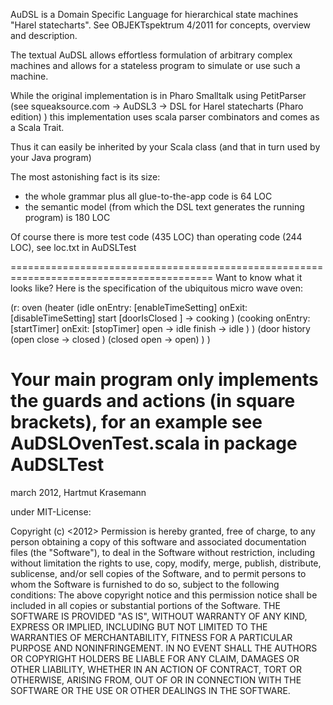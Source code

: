 AuDSL is a Domain Specific Language for hierarchical state machines "Harel statecharts".
See OBJEKTspektrum 4/2011 for concepts, overview and description.

The textual AuDSL allows effortless formulation of arbitrary complex machines 
and allows for a stateless program to simulate or use such a machine.

While the original implementation is in Pharo Smalltalk using PetitParser
(see squeaksource.com -> AuDSL3 -> DSL for Harel statecharts (Pharo edition) ) 
this implementation uses scala parser combinators and comes as a Scala Trait.

Thus it can easily be inherited by your Scala class (and that in turn used by your Java program)

The most astonishing fact is its size:
- the whole grammar plus all glue-to-the-app code is 64 LOC
- the semantic model (from which the DSL text generates the running program) is 180 LOC

Of course there is more test code (435 LOC) than operating code (244 LOC), see loc.txt in AuDSLTest

=========================================================================================
Want to know what it looks like? Here is the specification of the ubiquitous micro wave oven:

  (r: oven
    (heater
		(idle
			onEntry:	[enableTimeSetting]
			onExit:  	[disableTimeSetting]
			start [doorIsClosed ] -> cooking )
		(cooking
			onEntry:	[startTimer]
			onExit: 	[stopTimer]
			open -> idle
			finish -> idle ) )
	(door
		history
		(open
			close -> closed )
		(closed
			open -> open) ) )

Your main program only implements the guards and actions (in square brackets), 
for an example see AuDSLOvenTest.scala in package AuDSLTest
=========================================================================================

march  2012, 
Hartmut Krasemann

under MIT-License:

Copyright (c) <2012> <Hartmut Krasemann>
Permission is hereby granted, free of charge, to any person obtaining a copy of this 
software and associated documentation files (the "Software"), to deal in the Software 
without restriction, including without limitation the rights to use, copy, modify, 
merge, publish, distribute, sublicense, and/or sell copies of the Software, and to 
permit persons to whom the Software is furnished to do so, subject to the following 
conditions:
The above copyright notice and this permission notice shall be included in all copies 
or substantial portions of the Software.
THE SOFTWARE IS PROVIDED "AS IS", WITHOUT WARRANTY OF ANY KIND, EXPRESS OR IMPLIED, 
INCLUDING BUT NOT LIMITED TO THE WARRANTIES OF MERCHANTABILITY, FITNESS FOR A 
PARTICULAR PURPOSE AND NONINFRINGEMENT. IN NO EVENT SHALL THE AUTHORS OR COPYRIGHT 
HOLDERS BE LIABLE FOR ANY CLAIM, DAMAGES OR OTHER LIABILITY, WHETHER IN AN ACTION 
OF CONTRACT, TORT OR OTHERWISE, ARISING FROM, OUT OF OR IN CONNECTION WITH THE 
SOFTWARE OR THE USE OR OTHER DEALINGS IN THE SOFTWARE.
